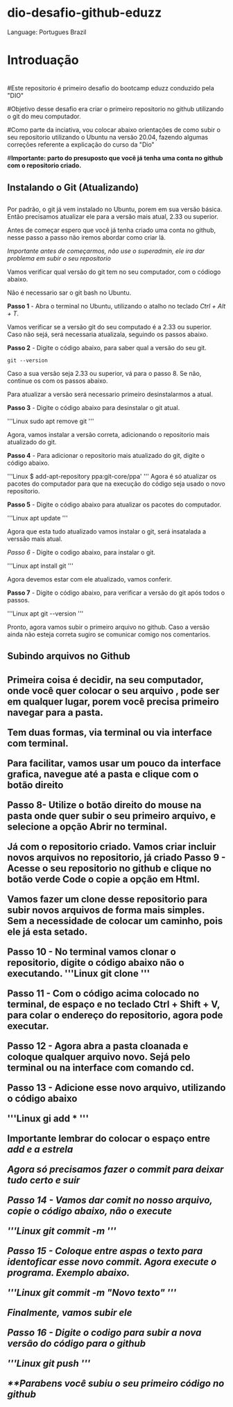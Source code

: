 # dio-desafio-github-eduzz

Language: Portugues Brazil

# Introduação <h1>

#Este repositorio é primeiro desafio do bootcamp eduzz conduzido pela "DIO"

#Objetivo desse desafio era criar o primeiro repositorio no github utilizando o git do meu computador.<p>

#Como parte da inciativa, vou colocar abaixo orientações de como subir o seu repositorio utilizando o Ubuntu na versão 20.04, fazendo algumas correções referente a explicação do curso da "Dio"<p>

#**Importante: parto do presuposto que você já tenha uma conta no github com o repositorio criado.** <p>

## Instalando o Git (Atualizando) <h2>

Por padrão, o git já vem instalado no Ubuntu, porem em sua versão básica. Então precisamos atualizar ele para a versão mais atual, 2.33 ou superior.

Antes de começar espero que você já tenha criado uma conta no github, nesse passo a passo não iremos abordar como criar lá. 

*Importante antes de começarmos, não use o superadmin, ele ira dar problema em subir o seu repositorio*

Vamos verificar qual versão do git tem no seu computador, com o códiogo abaixo.

Não é necessario sar o git bash no Ubuntu.

**Passo 1** - Abra o terminal no Ubuntu, utilizando o atalho no teclado *Ctrl + Alt + T*. 

Vamos verificar se a versão git do seu computado é a 2.33 ou superior. Caso não sejá, será necessaria atualizala, seguindo os passos abaixo.


**Passo 2** - Digite o código abaixo, para saber qual a versão do seu git.

~~~Linux
git --version
~~~

Caso a sua versão seja 2.33 ou superior, vá para o passo 8. Se não, continue os com os passos abaixo.

Para atualizar a versão será necessario primeiro desinstalarmos a atual.

**Passo 3** - Digite o código abaixo para desinstalar o git atual. 

'''Linux
sudo apt remove git
'''

Agora, vamos instalar a versão correta, adicionando o repositorio mais atualizado do git.


**Passo 4** - Para adicionar o repositorio mais atualizado do git, digite o código abaixo. 

'''Linux
$ add-apt-repository ppa:git-core/ppa'
'''
Agora é só atualizar os pacotes do computador para que na execução do código seja usado o novo repositorio.

**Passo 5** - Digite o código abaixo para atualizar os pacotes do computador. 

'''Linux
apt update
'''

Agora que esta tudo atualizado vamos instalar o git, será insatalada a verssão mais atual.

*Passo 6* - Digite o codigo abaixo, para instalar o git. 

'''Linux
apt install git
'''

Agora devemos estar com ele atualizado, vamos conferir.


**Passo 7** - Digite o código abaixo, para verificar a versão do git após todos o passos.

'''Linux
apt git --version
'''

Pronto, agora vamos subir o primeiro arquivo no github. Caso a versão ainda não esteja correta sugiro se comunicar comigo nos comentarios.

<h2>Subindo arquivos no Github<h2>

Primeira coisa é decidir, na seu computador, onde você quer colocar o seu arquivo , pode ser em qualquer lugar, porem você precisa primeiro navegar para a pasta.

Tem duas formas, via terminal  ou  via interface com terminal.

Para facilitar, vamos usar um pouco da interface grafica, navegue até a pasta e clique com o botão direito

**Passo 8**- Utilize o botão direito do mouse na pasta onde quer subir o seu primeiro arquivo, e selecione a opção  **Abrir no terminal**.
 

Já com o repositorio criado. Vamos criar incluir novos arquivos no repositorio, já criado
**Passo 9** -  Acesse o seu repositorio no github e clique no botão verde **Code** o copie a opção em Html.

Vamos fazer um clone desse repositorio para subir novos arquivos de forma mais simples. Sem a necessidade de colocar um caminho, pois ele já esta setado.

**Passo 10** - No terminal vamos clonar o repositorio, digite o código abaixo **não o executando**.
'''Linux
git clone 
'''

**Passo 11** - Com o código acima colocado no terminal, de espaço e no teclado **Ctrl +  Shift + V**, para colar o endereço do repositorio, **agora pode executar**.

**Passo 12** -  Agora abra a pasta cloanada e coloque qualquer arquivo novo. Sejá pelo terminal  ou na interface com comando cd. 

**Passo 13** - Adicione esse novo arquivo, utilizando o código abaixo

'''Linux
gi add * 
'''

**Importante lembrar do colocar o espaço entre <em>add<em> e a <em>estrela<em>**

Agora só precisamos fazer o commit para deixar tudo certo e suir

**Passo 14** - Vamos dar comit no nosso arquivo, copie o código abaixo, **não o execute**

'''Linux
git commit -m
'''

**Passo 15** - Coloque entre aspas o texto para identoficar esse novo commit. Agora **execute o programa**. Exemplo abaixo.

'''Linux
git commit -m "Novo texto"
'''

Finalmente, vamos subir ele

**Passo 16** - Digite o codigo para subir a nova versão do código para o github

'''Linux
git push
'''  

**Parabens você subiu o seu primeiro código no github




